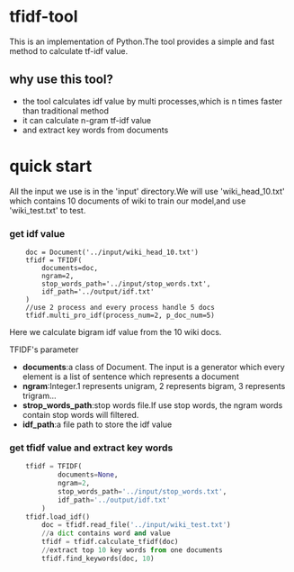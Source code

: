 # tfidf-tool
This is an implementation of Python.The tool provides a simple and fast method to calculate tf-idf value.
## why use this tool?
+ the tool calculates idf value by multi processes,which is n times faster than traditional method 
+ it can calculate n-gram tf-idf value
+ and extract key words from documents

# quick start
All the input we use is in the 'input' directory.We will use 'wiki_head_10.txt' which contains 10 documents of wiki to train our model,and use 'wiki_test.txt' to test.
### get idf value
```
    doc = Document('../input/wiki_head_10.txt')
    tfidf = TFIDF(
        documents=doc,
        ngram=2,
        stop_words_path='../input/stop_words.txt',
        idf_path='../output/idf.txt'
    )
    //use 2 process and every process handle 5 docs
    tfidf.multi_pro_idf(process_num=2, p_doc_num=5)
```

Here we calculate bigram idf value from the 10 wiki docs.

TFIDF's parameter
+ **documents**:a class of Document. The input is a generator which every element is a list of sentence which represents a document
+ **ngram**:Integer.1 represents unigram, 2 represents bigram, 3 represents trigram...
+ **strop_words_path**:stop words file.If use stop words, the ngram words contain stop words will filtered.
+ **idf_path**:a file path to store the idf value

### get tfidf value and extract key words
```Python
    tfidf = TFIDF(
            documents=None,
            ngram=2,
            stop_words_path='../input/stop_words.txt',
            idf_path='../output/idf.txt'
        )
    tfidf.load_idf()
        doc = tfidf.read_file('../input/wiki_test.txt')
        //a dict contains word and value
        tfidf = tfidf.calculate_tfidf(doc)
        //extract top 10 key words from one documents
        tfidf.find_keywords(doc, 10)
```

